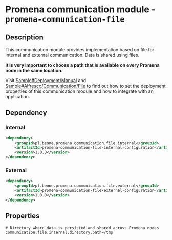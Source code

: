 # Promena communication module - `promena-communication-file`

## Description
This communication module provides implementation based on file for internal and external communication. Data is shared using files.

**It is very important to choose a path that is available on every Promena node in the same location.**

Visit [Sample#Deployment/Manual](https://gitlab.office.beone.pl/promena/promena-sample#manual) and [Sample#Alfresco/Communication/File](https://gitlab.office.beone.pl/promena/promena-sample#file) to find out how to set the deployment properties of this communication module and how to integrate with an application.

## Dependency
### Internal
```xml
<dependency>
    <groupId>pl.beone.promena.communication.file.internal</groupId>
    <artifactId>promena-communication-file-internal-configuration</artifactId>
    <version>1.0.0</version>
</dependency>
```

### External
```xml
<dependency>
    <groupId>pl.beone.promena.communication.file.external</groupId>
    <artifactId>promena-communication-file-external-configuration</artifactId>
    <version>1.0.0</version>
</dependency>
```

## Properties
```properties
# Directory where data is persisted and shared across Promena nodes
communication.file.internal.directory.path=/tmp
```